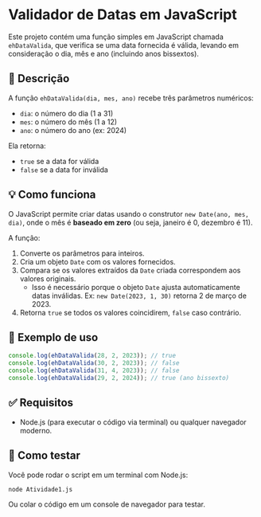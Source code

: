 # Validador de Datas em JavaScript

Este projeto contém uma função simples em JavaScript chamada `ehDataValida`, que verifica se uma data fornecida é válida, levando em consideração o dia, mês e ano (incluindo anos bissextos).

## 📄 Descrição

A função `ehDataValida(dia, mes, ano)` recebe três parâmetros numéricos:
- `dia`: o número do dia (1 a 31)
- `mes`: o número do mês (1 a 12)
- `ano`: o número do ano (ex: 2024)

Ela retorna:
- `true` se a data for válida
- `false` se a data for inválida

## 💡 Como funciona

O JavaScript permite criar datas usando o construtor `new Date(ano, mes, dia)`, onde o mês é **baseado em zero** (ou seja, janeiro é 0, dezembro é 11).

A função:
1. Converte os parâmetros para inteiros.
2. Cria um objeto `Date` com os valores fornecidos.
3. Compara se os valores extraídos da `Date` criada correspondem aos valores originais.
   - Isso é necessário porque o objeto `Date` ajusta automaticamente datas inválidas. Ex: `new Date(2023, 1, 30)` retorna 2 de março de 2023.
4. Retorna `true` se todos os valores coincidirem, `false` caso contrário.

## 🧪 Exemplo de uso

```javascript
console.log(ehDataValida(28, 2, 2023)); // true
console.log(ehDataValida(30, 2, 2023)); // false
console.log(ehDataValida(31, 4, 2023)); // false
console.log(ehDataValida(29, 2, 2024)); // true (ano bissexto)
```

## ✅ Requisitos

- Node.js (para executar o código via terminal) ou qualquer navegador moderno.

## 🚀 Como testar

Você pode rodar o script em um terminal com Node.js:

```bash
node Atividade1.js
```

Ou colar o código em um console de navegador para testar.